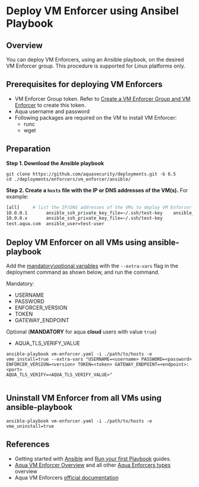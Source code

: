 # Deploy VM Enforcer using Ansibel Playbook

## Overview

You can deploy VM Enforcers, using an Ansible playbook, on the desired VM Enforcer group. This procedure is supported for Linux platforms only.

## Prerequisites for deploying VM Enforcers

* VM Enforcer Group token. Refer to [Create a VM Enforcer Group and VM Enforcer](https://docs.aquasec.com/v6.5/docs/create-a-vm-enforcer-group-and-vm-enforcer) to create this token.
* Aqua username and password
* Following packages are required on the VM to install VM Enforcer:
   * runc
   * wget

## Preparation

**Step 1. Download the Ansible playbook**

```shell
git clone https://github.com/aquasecurity/deployments.git -b 6.5
cd ./deployments/enforcers/vm_enforcer/ansible/
```

**Step 2. Create a `hosts` file with the IP or DNS addresses of the VM(s).** For example:

```bash
[all]     # list the IP/DNS addresses of the VMs to deploy VM Enforcer
10.0.0.1       ansible_ssh_private_key_file=~/.ssh/test-key    ansible_user=test-user
10.0.0.x       ansible_ssh_private_key_file=~/.ssh/test-key
test.aqua.com  ansible_user=test-user
```

## Deploy VM Enforcer on all VMs using ansible-playbook

Add the [mandatory\optional variables](#mandatory-variables) with the `--extra-vars` flag in the deployment command as shown below, and run the command.


Mandatory:
 * USERNAME
 * PASSWORD
 * ENFORCER_VERSION
 * TOKEN
 * GATEWAY_ENDPOINT

Optional (**MANDATORY** for aqua **cloud** users with value `true`)
 * AQUA_TLS_VERIFY_VALUE

```shell
ansible-playbook vm-enforcer.yaml -i ./path/to/hosts -e vme_install=true --extra-vars "USERNAME=<username> PASSWORD=<password> ENFORCER_VERSION=<version> TOKEN=<token> GATEWAY_ENDPOINT=<endpoint>:<port>
AQUA_TLS_VERIFY=<AQUA_TLS_VERIFY_VALUE>"
 
```
##  Uninstall VM Enforcer from all VMs using ansible-playbook

```shell
ansible-playbook vm-enforcer.yaml -i ./path/to/hosts -e vme_uninstall=true
```

## References
* Getting started with [Ansible](https://docs.ansible.com/ansible/latest/user_guide/intro_getting_started.html) and [Run your first Playbook](https://docs.ansible.com/ansible/latest/network/getting_started/first_playbook.html) guides.
* [Aqua VM Enforcer Overview](../README.md) and all other [Aqua Enforcers types](../../README.md) overview
* Aqua VM Enforcers [official documentation](https://docs.aquasec.com/v6.5/docs/vm-enforcer)
